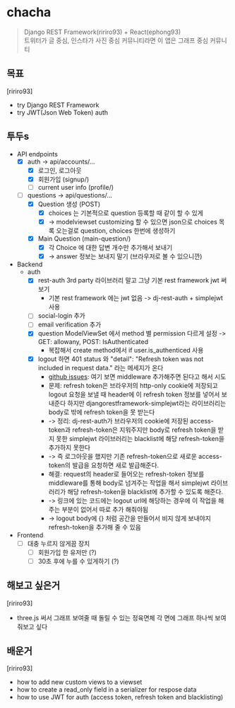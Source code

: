 # chacha
> Django REST Framework(ririro93) + React(ephong93) <br>
트위터가 글 중심, 인스타가 사진 중심 커뮤니티라면 이 앱은 그래프 중심 커뮤니티

## 목표
[ririro93]
- try Django REST Framework
- try JWT(Json Web Token) auth

## 투두s
- API endpoints
    - [x] auth -> api/accounts/...
        - [x] 로그인, 로그아웃
        - [x] 회원가입 (signup/)
        - [ ] current user info (profile/)
    - [ ] questions -> api/questions/...
        - [x] Question 생성 (POST)
            - [x] choices 는 기본적으로 question 등록할 때 같이 할 수 있게 
            - [x] -> modelviewset customizing 할 수 있으면 json으로 choices 목록 오는걸로 question, choices 한번에 생성하기
        - [x] Main Question (main-question/)
            - [x] 각 Choice 에 대한 답변 개수만 추가해서 보내기
            - [x] -> answer 정보는 보내지 말기 (브라우저로 볼 수 있으니깐)
- Backend
    - auth
        - [x] rest-auth 3rd party 라이브러리 말고 그냥 기본 rest framework jwt 써보기
            - 기본 rest framework 에는 jwt 없음 -> dj-rest-auth + simplejwt 사용
        - [ ] social-login 추가
        - [ ] email verification 추가
        - [x] question ModelViewSet 에서 method 별 permission 다르게 설정 -> GET: allowany, POST: IsAuthenticated 
            - 복잡해서 create method에서 if user.is_authenticed 사용
        - [x] logout 하면 401 status 와 "detail": "Refresh token was not included in request data." 라는 메세지가 온다
            - [github issues](https://github.com/iMerica/dj-rest-auth/issues/96): 여기 보면 middleware 추가해주면 된다고 해서 시도
            - 문제: refresh token은 브라우저의 http-only cookie에 저장되고 logout 요청을 보낼 때 header에 이 refresh token 정보를 넣어서 보내준다 하지만 djangorestframework-simplejwt라는 라이브러리는 body로 밖에 refresh token을 못 받는다
            - -> 정리: dj-rest-auth가 브라우저의 cookie에 저장된 access-token과 refresh-token은 지워주지만 body로 refresh token을 받지 못한 simplejwt 라이브러리는 blacklist에 해당 refresh-token을 추가하지 못한다
            - -> 즉 로그아웃을 했지만 기존 refresh-token으로 새로운 access-token의 발급을 요청하면 새로 발급해준다.
            - 해결: request의 header로 들어오는 refresh-token 정보를 middleware를 통해 body로 넘겨주는 작업을 해서 simplejwt 라이브러리가 해당 refresh-token을 blacklist에 추가할 수 있도록 해준다.
            - -> 링크에 있는 코드에는 logout url에 해당하는 경우에 이 작업을 해주는 부분이 없어서 따로 추가 해줘야됨 
            - -> logout body에 {} 처럼 공간을 만들어서 비지 않게 보내야지 refresh-token을 추가해 줄 수 있음
- Frontend
    - [ ] 대충 누르지 않게끔 장치
        - [ ] 회원가입 한 유저만 (?)
        - [ ] 30초 후에 누를 수 있게하기 (?)

## 해보고 싶은거
[ririro93]
- three.js 써서 그래프 보여줄 때 돌릴 수 있는 정육면체 각 면에 그래프 하나씩 보여줘보고 싶다

## 배운거
[ririro93]
- how to add new custom views to a viewset
- how to create a read_only field in a serializer for respose data
- how to use JWT for auth (access token, refresh token and blacklisting)